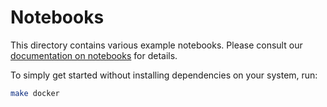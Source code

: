 # Notebooks

This directory contains various example notebooks. Please consult our
[documentation on notebooks][notebooks] for details.

[notebooks]: https://vast.io/docs/contribute/notebooks

To simply get started without installing dependencies on your system, run:
```bash
make docker
```

